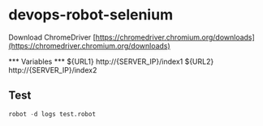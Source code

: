 # devops-robot-selenium

Download ChromeDriver [https://chromedriver.chromium.org/downloads](https://chromedriver.chromium.org/downloads)

*** Variables ***
${URL1}     http://{SERVER_IP}/index1
${URL2}     http://{SERVER_IP}/index2

## Test

```python
robot -d logs test.robot
```
